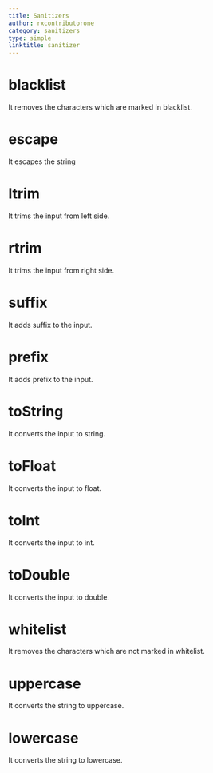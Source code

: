 ```yaml
---
title: Sanitizers
author: rxcontributorone
category: sanitizers
type: simple
linktitle: sanitizer
---
```


# blacklist

It removes the characters which are marked in blacklist.

<div component="app-example-runner" ref-component="app-sanitizer-blacklist" title="BlackList" key="blacklist"></div>

# escape

It escapes the string 

<div component="app-example-runner" ref-component="app-sanitizer-escape" title="escape" key="escape"></div>

# ltrim

It trims the input from left side.

<div component="app-example-runner" ref-component="app-sanitizer-ltrim" title="ltrim" key="ltrim"></div>

# rtrim

It trims the input from right side.

<div component="app-example-runner" ref-component="app-sanitizer-rtrim" title="rtrim" key="rtrim"></div>

# suffix

It adds suffix to the input.

<div component="app-example-runner" ref-component="app-sanitizer-suffix" title="suffix" key="suffix"></div>

# prefix

It adds prefix to the input.

<div component="app-example-runner" ref-component="app-sanitizer-prefix" title="prefix" key="prefix"></div>

# toString

It converts the input to string.

<div component="app-example-runner" ref-component="app-sanitizer-toString" title="toString" key="toString"></div>

# toFloat

It converts the input to float.

<div component="app-example-runner" ref-component="app-sanitizer-toFloat" title="toFloat" key="toFloat"></div>

# toInt

It converts the input to int.

<div component="app-example-runner" ref-component="app-sanitizer-toInt" title="toInt" key="toInt"></div>

# toDouble

It converts the input to double.

<div component="app-example-runner" ref-component="app-sanitizer-toDouble" title="toDouble" key="toDouble"></div>

# whitelist

It removes the characters which are not marked in whitelist.

<div component="app-example-runner" ref-component="app-sanitizer-whitelist" title="whitelist" key="whitelist"></div>

# uppercase

It converts the string to uppercase.

<div component="app-example-runner" ref-component="app-sanitizer-uppercase" title="uppercase" key="uppercase"></div>

# lowercase

It converts the string to lowercase.

<div component="app-example-runner" ref-component="app-sanitizer-lowercase" title="lowercase" key="lowercase"></div>